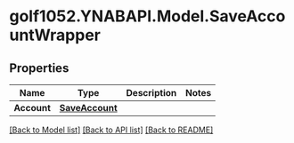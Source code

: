 # golf1052.YNABAPI.Model.SaveAccountWrapper
## Properties

Name | Type | Description | Notes
------------ | ------------- | ------------- | -------------
**Account** | [**SaveAccount**](SaveAccount.md) |  | 

[[Back to Model list]](../README.md#documentation-for-models) [[Back to API list]](../README.md#documentation-for-api-endpoints) [[Back to README]](../README.md)

